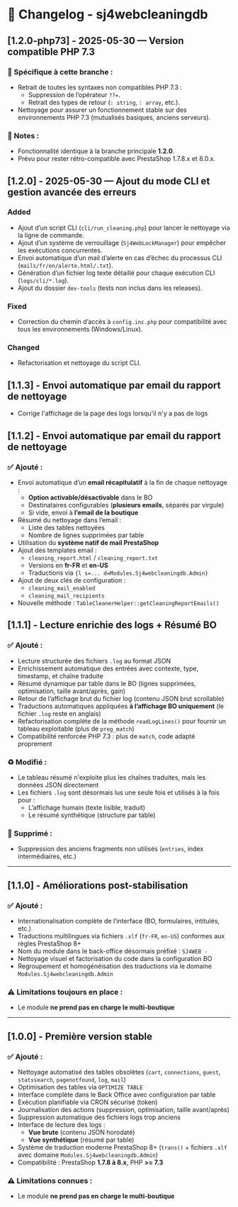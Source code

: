 # 📝 Changelog - sj4webcleaningdb

## [1.2.0-php73] - 2025-05-30 — Version compatible PHP 7.3

### 🎯 Spécifique à cette branche :
- Retrait de toutes les syntaxes non compatibles PHP 7.3 :
  - Suppression de l’opérateur `??=`.
  - Retrait des types de retour (`: string`, `: array`, etc.).
- Nettoyage pour assurer un fonctionnement stable sur des environnements PHP 7.3 (mutualisés basiques, anciens serveurs).

### 📝 Notes :
- Fonctionnalité identique à la branche principale **1.2.0**.
- Prévu pour rester rétro-compatible avec PrestaShop 1.7.8.x et 8.0.x.

## [1.2.0] - 2025-05-30 — Ajout du mode CLI et gestion avancée des erreurs

### Added
- Ajout d’un script CLI (`cli/run_cleaning.php`) pour lancer le nettoyage via la ligne de commande.
- Ajout d’un système de verrouillage (`Sj4WebLockManager`) pour empêcher les exécutions concurrentes.
- Envoi automatique d’un mail d’alerte en cas d’échec du processus CLI (`mails/fr/en/alerte.html/.txt`).
- Génération d’un fichier log texte détaillé pour chaque exécution CLI (`logs/cli/*.log`).
- Ajout du dossier `dev-tools` (tests non inclus dans les releases).

### Fixed
- Correction du chemin d’accès à `config.inc.php` pour compatibilité avec tous les environnements (Windows/Linux).

### Changed
- Refactorisation et nettoyage du script CLI.

## [1.1.3] - Envoi automatique par email du rapport de nettoyage 
- Corrige l'affichage de la page des logs lorsqu'il n'y a pas de logs

## [1.1.2] - Envoi automatique par email du rapport de nettoyage

### ✅ Ajouté :
- Envoi automatique d’un **email récapitulatif** à la fin de chaque nettoyage :
  - **Option activable/désactivable** dans le BO
  - Destinataires configurables (**plusieurs emails**, séparés par virgule)
  - Si vide, envoi à **l’email de la boutique**
- Résumé du nettoyage dans l’email :
  - Liste des tables nettoyées
  - Nombre de lignes supprimées par table
- Utilisation du **système natif de mail PrestaShop**
- Ajout des templates email :
  - `cleaning_report.html` / `cleaning_report.txt`
  - Versions en **fr-FR** et **en-US**
  - Traductions via `{l s=... d=Modules.Sj4webcleaningdb.Admin}`
- Ajout de deux clés de configuration :
  - `cleaning_mail_enabled`
  - `cleaning_mail_recipients`
- Nouvelle méthode : `TableCleanerHelper::getCleaningReportEmails()`


## [1.1.1] - Lecture enrichie des logs + Résumé BO

### ✅ Ajouté :
- Lecture structurée des fichiers `.log` au format JSON
- Enrichissement automatique des entrées avec contexte, type, timestamp, et chaîne traduite
- Résumé dynamique par table dans le BO (lignes supprimées, optimisation, taille avant/après, gain)
- Retour de l’affichage brut du fichier log (contenu JSON brut scrollable)
- Traductions automatiques appliquées **à l’affichage BO uniquement** (le fichier `.log` reste en anglais)
- Refactorisation complète de la méthode `readLogLines()` pour fournir un tableau exploitable (plus de `preg_match`)
- Compatibilité renforcée PHP 7.3 : plus de `match`, code adapté proprement

### ♻️ Modifié :
- Le tableau résumé n'exploite plus les chaînes traduites, mais les données JSON directement
- Les fichiers `.log` sont désormais lus une seule fois et utilisés à la fois pour :
  - L’affichage humain (texte lisible, traduit)
  - Le résumé synthétique (structure par table)

### 🧼 Supprimé :
- Suppression des anciens fragments non utilisés (`entries`, index intermédiaires, etc.)

---

## [1.1.0] - Améliorations post-stabilisation

### ✅ Ajouté :
- Internationalisation complète de l’interface (BO, formulaires, intitulés, etc.)
- Traductions multilingues via fichiers `.xlf` (`fr-FR`, `en-US`) conformes aux règles PrestaShop 8+
- Nom du module dans le back-office désormais préfixé : `SJ4WEB -`
- Nettoyage visuel et factorisation du code dans la configuration BO
- Regroupement et homogénéisation des traductions via le domaine `Modules.Sj4webcleaningdb.Admin`

### ⚠️ Limitations toujours en place :
- Le module **ne prend pas en charge le multi-boutique**

---

## [1.0.0] - Première version stable

### ✅ Ajouté :
- Nettoyage automatisé des tables obsolètes (`cart`, `connections`, `guest`, `statssearch`, `pagenotfound`, `log`, `mail`)
- Optimisation des tables via `OPTIMIZE TABLE`
- Interface complète dans le Back Office avec configuration par table
- Exécution planifiable via CRON sécurisé (token)
- Journalisation des actions (suppression, optimisation, taille avant/après)
- Suppression automatique des fichiers logs trop anciens
- Interface de lecture des logs :
  - **Vue brute** (contenu JSON horodaté)
  - **Vue synthétique** (résumé par table)
- Système de traduction moderne PrestaShop 8+ (`trans()` + fichiers `.xlf` avec domaine `Modules.Sj4webcleaningdb.Admin`)
- Compatibilité : PrestaShop **1.7.8 à 8.x**, PHP **>= 7.3**

### ⚠️ Limitations connues :
- Le module **ne prend pas en charge le multi-boutique**
